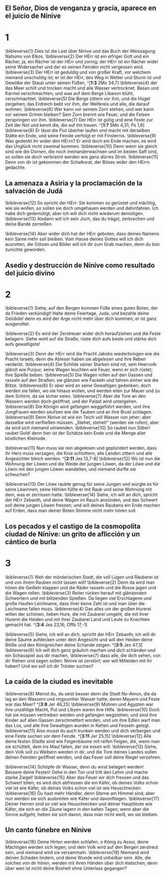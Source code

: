 ## El Señor, Dios de venganza y gracia, aparece en el juicio de Nínive
# 1
\bibleverse{1} Dies ist die Last über Ninive und das Buch der Weissagung Nahums von Elkos. \bibleverse{2} Der HErr ist ein eifriger Gott und ein Rächer, ja, ein Rächer ist der HErr und zornig; der HErr ist ein Rächer wider seine Widersacher und der es seinen Feinden nicht vergessen wird. \bibleverse{3} Der HErr ist geduldig und von großer Kraft, vor welchem niemand unschuldig ist; er ist der HErr, des Weg in Wetter und Sturm ist und Gewölke der Staub unter seinen Füßen, ^[**1:3** 2Mo 34,7] \bibleverse{4} der das Meer schilt und trocken macht und alle Wasser vertrocknet. Basan und Karmel verschmachten; und was auf dem Berge Libanon blüht, verschmachtet. \bibleverse{5} Die Berge zittern vor ihm, und die Hügel zergehen; das Erdreich bebt vor ihm, der Weltkreis und alle, die darauf wohnen. \bibleverse{6} Wer kann vor seinem Zorn stehen, und wer kann vor seinem Grimm bleiben? Sein Zorn brennt wie Feuer, und die Felsen zerspringen vor ihm. \bibleverse{7} Der HErr ist gütig und eine Feste zur Zeit der Not und kennt die, die auf ihn trauen. ^[**1:7** 5Mo 4,31; Ps 1,6] \bibleverse{8} Er lässt die Flut überher laufen und macht mit derselben Stätte ein Ende, und seine Feinde verfolgt er mit Finsternis. \bibleverse{9} Was gedenkt ihr wider den HErrn? Er wird doch ein Ende machen; es wird das Unglück nicht zweimal kommen. \bibleverse{10} Denn wenn sie gleich sind wie die Dornen, die noch ineinanderwachsen und im besten Saft sind, so sollen sie doch verbrannt werden wie ganz dürres Stroh. \bibleverse{11} Denn von dir ist gekommen der Schalksrat, der Böses wider den HErrn gedachte.
 

## La amenaza a Asiria y la proclamación de la salvación de Judá
\bibleverse{12} So spricht der HErr: Sie kommen so gerüstet und mächtig, wie sie wollen, so sollen sie doch umgehauen werden und dahinfahren. Ich habe dich gedemütigt; aber ich will dich nicht wiederum demütigen. \bibleverse{13} Alsdann will ich sein Joch, das du trägst, zerbrechen und deine Bande zerreißen. 

\bibleverse{14} Aber wider dich hat der HErr geboten, dass deines Namens kein Same mehr soll bleiben. Vom Hause deines Gottes will ich dich ausrotten, die Götzen und Bilder will ich dir zum Grab machen; denn du bist zunichte geworden.

## Asedio y destrucción de Nínive como resultado del juicio divino
# 2
\bibleverse{1} Siehe, auf den Bergen kommen Füße eines guten Boten, der da Frieden verkündigt! Halte deine Feiertage, Juda, und bezahle deine Gelübde! denn es wird der Arge nicht mehr über dich kommen; er ist ganz ausgerottet. 

\bibleverse{2} Es wird der Zerstreuer wider dich heraufziehen und die Feste belagern. Siehe wohl auf die Straße, rüste dich aufs beste und stärke dich aufs gewaltigste! 

\bibleverse{3} Denn der HErr wird die Pracht Jakobs wiederbringen wie die Pracht Israels; denn die Ableser haben sie abgelesen und ihre Reben verderbt. \bibleverse{4} Die Schilde seiner Starken sind rot, sein Heervolk glänzt wie Purpur, seine Wagen leuchten wie Feuer, wenn er sich rüstet; ihre Spieße beben. \bibleverse{5} Die Wagen rollen auf den Gassen und rasseln auf den Straßen; sie glänzen wie Fackeln und fahren einher wie die Blitze. \bibleverse{6} Er aber wird an seine Gewaltigen gedenken; doch werden sie fallen, wo sie hinaus wollen, und werden eilen zur Mauer und zu dem Schirm, da sie sicher seien. \bibleverse{7} Aber die Tore an den Wassern werden doch geöffnet, und der Palast wird untergehen. \bibleverse{8} Die Königin wird gefangen weggeführt werden, und ihre Jungfrauen werden seufzen wie die Tauben und an ihre Brust schlagen. \bibleverse{9} Denn Ninive ist wie ein Teich voll Wasser von jeher; aber dasselbe wird verfließen müssen. „Stehet, stehet!“ (werden sie rufen); aber da wird sich niemand umwenden. \bibleverse{10} So raubet nun Silber! raubet Gold! denn hier ist der Schätze kein Ende und die Menge aller köstlichen Kleinode. 

\bibleverse{11} Nun muss sie rein abgelesen und geplündert werden, dass ihr Herz muss verzagen, die Knie schlottern, alle Lenden zittern und alle Angesichter bleich werden. ^[**2:11** Jes 13,7-8] \bibleverse{12} Wo ist nun die Wohnung der Löwen und die Weide der jungen Löwen, da der Löwe und die Löwin mit den jungen Löwen wandelten, und niemand durfte sie scheuchen? 


\bibleverse{13} Der Löwe raubte genug für seine Jungen und würgte es für seine Löwinnen; seine Höhlen füllte er mit Raub und seine Wohnung mit dem, was er zerrissen hatte. \bibleverse{14} Siehe, ich will an dich, spricht der HErr Zebaoth, und deine Wagen im Rauch anzünden, und das Schwert soll deine jungen Löwen fressen; und will deines Raubens ein Ende machen auf Erden, dass man deiner Boten Stimme nicht mehr hören soll.

## Los pecados y el castigo de la cosmopolita ciudad de Nínive: un grito de aflicción y un cántico de burla
# 3
\bibleverse{1} Weh der mörderischen Stadt, die voll Lügen und Räuberei ist und von ihrem Rauben nicht lassen will! \bibleverse{2} Denn da wird man hören die Geißeln klappen und die Räder rasseln und die Rosse jagen und die Wagen rollen. \bibleverse{3} Reiter rücken herauf mit glänzenden Schwertern und mit blitzenden Spießen. Da liegen viel Erschlagene und große Haufen Leichname, dass ihrer keine Zahl ist und man über die Leichname fallen muss. \bibleverse{4} Das alles um der großen Hurerei willen der schönen, lieben Hure, die mit Zauberei umgeht, die mit ihrer Hurerei die Heiden und mit ihrer Zauberei Land und Leute zu Knechten gemacht hat. ^[**3:4** Jes 23,16; Offb 17,-1] 


\bibleverse{5} Siehe, ich will an dich, spricht der HErr Zebaoth; ich will dir deine Säume aufdecken unter dein Angesicht und will den Heiden deine Blöße und den Königreichen deine Schande zeigen. ^[**3:5** Jes 47,3] \bibleverse{6} Ich will dich ganz gräulich machen und dich schänden und ein Schauspiel aus dir machen, \bibleverse{7} dass alle, die dich sehen, von dir fliehen und sagen sollen: Ninive ist zerstört; wer will Mitleiden mit ihr haben? Und wo soll ich dir Tröster suchen?


## La caída de la ciudad es inevitable
\bibleverse{8} Meinst du, du seist besser denn die Stadt No-Amon, die da lag an den Wassern und ringsumher Wasser hatte, deren Mauern und Feste war das Meer? ^[**3:8** Jer 46,25] \bibleverse{9} Mohren und Ägypten war ihre unzählige Macht, Put und Libyen waren ihre Hilfe. \bibleverse{10} Doch hat sie müssen vertrieben werden und gefangen wegziehen; und sind ihre Kinder auf allen Gassen zerschmettert worden, und um ihre Edlen warf man das Los, und alle ihre Gewaltigen wurden in Ketten und Fesseln gelegt. \bibleverse{11} Also musst du auch trunken werden und dich verbergen und eine Feste suchen vor dem Feinde. ^[**3:11** Jer 25,15] \bibleverse{12} Alle deine festen Städte sind wie Feigenbäume mit reifen Feigen, die, wenn man sie schüttelt, dem ins Maul fallen, der sie essen will. \bibleverse{13} Siehe, dein Volk soll zu Weibern werden in dir, und die Tore deines Landes sollen deinen Feinden geöffnet werden, und das Feuer soll deine Riegel verzehren. 
 

\bibleverse{14} Schöpfe dir Wasser, denn du wirst belagert werden! Bessere deine Festen! Gehe in den Ton und tritt den Lehm und mache starke Ziegel! \bibleverse{15} Aber das Feuer wir dich fressen und das Schwert töten; es wird dich abfressen die ein Käfer, ob deines Volks schon viel ist wie Käfer, ob deines Volks schon viel ist wie Heuschrecken. \bibleverse{16} Du hast mehr Händler, denn Sterne am Himmel sind; aber nun werden sie sich ausbreiten wie Käfer und davonfliegen. \bibleverse{17} Deiner Herren sind so viel wie Heuschrecken und deiner Hauptleute wie Käfer, die sich an die Zäune lagern in den kalten Tagen; wenn aber die Sonne aufgeht, heben sie sich davon, dass man nicht weiß, wo sie bleiben. 

## Un canto fúnebre en Nínive
\bibleverse{18} Deine Hirten werden schlafen, o König zu Assur, deine Mächtigen werden sich legen; und dein Volk wird auf den Bergen zerstreut sein, und niemand wird sie versammeln. \bibleverse{19} Niemand wird deinen Schaden lindern, und deine Wunde wird unheilbar sein. Alle, die solches von dir hören, werden mit ihren Händen über dich klatschen; denn über wen ist nicht deine Bosheit ohne Unterlass gegangen?